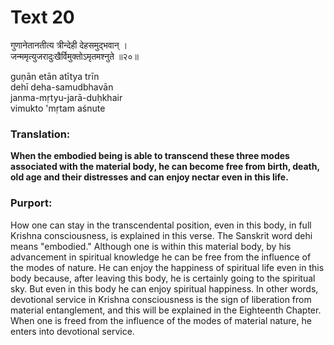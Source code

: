# Text 20

गुणानेतानतीत्य त्रीन्देही देहसमुद्भवान् ।  
जन्ममृत्युजरादुःखैर्विमुक्तोऽमृतमश्नुते ॥२०॥

guṇān etān atītya trīn  
dehī deha-samudbhavān  
janma-mṛtyu-jarā-duḥkhair  
vimukto 'mṛtam aśnute



### Translation:

**When the embodied being is able to transcend these three modes associated with the material body, he can become free from birth, death, old age and their distresses and can enjoy nectar even in this life.**

### Purport:

How one can stay in the transcendental position, even in this body, in full Krishna consciousness, is explained in this verse. The Sanskrit word dehi means "embodied." Although one is within this material body, by his advancement in spiritual knowledge he can be free from the influence of the modes of nature. He can enjoy the happiness of spiritual life even in this body because, after leaving this body, he is certainly going to the spiritual sky. But even in this body he can enjoy spiritual happiness. In other words, devotional service in Krishna consciousness is the sign of liberation from material entanglement, and this will be explained in the Eighteenth Chapter. When one is freed from the influence of the modes of material nature, he enters into devotional service.
